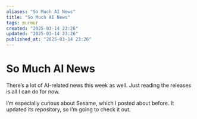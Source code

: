```yaml
---
aliases: "So Much AI News"
title: "So Much AI News"
tags: murmur
created: "2025-03-14 23:26"
updated: "2025-03-14 23:26"
published_at: "2025-03-14 23:26"
---
```

# So Much AI News

There’s a lot of AI-related news this week as well. Just reading the releases is all I can do for now.

I’m especially curious about Sesame, which I posted about before. It updated its repository, so I’m going to check it out.